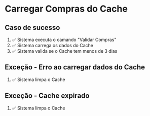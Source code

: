 # Carregar Compras do Cache

## Caso de sucesso

1. ✅ Sistema executa o camando "Validar Compras"
2. ✅ Sistema carrega os dados do Cache
3. ✅ Sistema valida se o Cache tem menos de 3 dias

## Exceção - Erro ao carregar dados do Cache

1. ✅ Sistema limpa o Cache

## Exceção - Cache expirado

1. ✅ Sistema limpa o Cache
